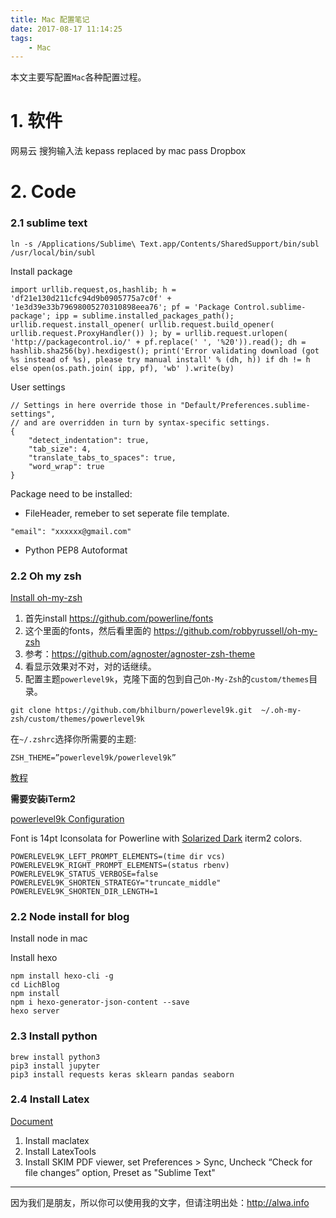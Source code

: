 ```yaml
---
title: Mac 配置笔记
date: 2017-08-17 11:14:25
tags:
    - Mac
---
```


本文主要写配置`Mac`各种配置过程。

<!-- more -->

# 1. 软件
网易云
搜狗输入法
kepass replaced by mac pass
Dropbox

# 2. Code

### 2.1 sublime text
```
ln -s /Applications/Sublime\ Text.app/Contents/SharedSupport/bin/subl /usr/local/bin/subl
```

Install package
```
import urllib.request,os,hashlib; h = 'df21e130d211cfc94d9b0905775a7c0f' + '1e3d39e33b79698005270310898eea76'; pf = 'Package Control.sublime-package'; ipp = sublime.installed_packages_path(); urllib.request.install_opener( urllib.request.build_opener( urllib.request.ProxyHandler()) ); by = urllib.request.urlopen( 'http://packagecontrol.io/' + pf.replace(' ', '%20')).read(); dh = hashlib.sha256(by).hexdigest(); print('Error validating download (got %s instead of %s), please try manual install' % (dh, h)) if dh != h else open(os.path.join( ipp, pf), 'wb' ).write(by)
```

User settings
```
// Settings in here override those in "Default/Preferences.sublime-settings",
// and are overridden in turn by syntax-specific settings.
{
    "detect_indentation": true,
    "tab_size": 4,
    "translate_tabs_to_spaces": true,
    "word_wrap": true
}

```

Package need to be installed:

- FileHeader, remeber to set seperate file template.
```
"email": "xxxxxx@gmail.com"
```
- Python PEP8 Autoformat

### 2.2 Oh my zsh
[Install oh-my-zsh](https://github.com/robbyrussell/oh-my-zsh)

1. 首先install https://github.com/powerline/fonts
2. 这个里面的fonts，然后看里面的 https://github.com/robbyrussell/oh-my-zsh
3. 参考：https://github.com/agnoster/agnoster-zsh-theme
4. 看显示效果对不对，对的话继续。
4. 配置主题`powerlevel9k`，克隆下面的包到自己`Oh-My-Zsh`的`custom/themes`目录。

```
git clone https://github.com/bhilburn/powerlevel9k.git  ~/.oh-my-zsh/custom/themes/powerlevel9k
```
在`~/.zshrc`选择你所需要的主题:
```
ZSH_THEME=”powerlevel9k/powerlevel9k”
```

[教程](https://gist.github.com/kevin-smets/8568070)

**需要安装iTerm2**

[powerlevel9k Configuration](https://github.com/bhilburn/powerlevel9k/wiki/Show-Off-Your-Config#natemccurdys-configuration)

Font is 14pt Iconsolata for Powerline with [Solarized Dark](https://github.com/mbadolato/iTerm2-Color-Schemes/blob/master/schemes/Solarized%20Dark.itermcolors) iterm2 colors.

```
POWERLEVEL9K_LEFT_PROMPT_ELEMENTS=(time dir vcs)
POWERLEVEL9K_RIGHT_PROMPT_ELEMENTS=(status rbenv)
POWERLEVEL9K_STATUS_VERBOSE=false
POWERLEVEL9K_SHORTEN_STRATEGY="truncate_middle"
POWERLEVEL9K_SHORTEN_DIR_LENGTH=1
```

### 2.2 Node install for blog
Install node in mac

Install hexo
```
npm install hexo-cli -g
cd LichBlog
npm install
npm i hexo-generator-json-content --save
hexo server
```



### 2.3 Install python
```
brew install python3
pip3 install jupyter 
pip3 install requests keras sklearn pandas seaborn
```


### 2.4 Install Latex

[Document](http://economistry.com/2013/01/installing-and-using-latex-for-mac/)

1. Install maclatex
2. Install LatexTools
3. Install SKIM PDF viewer, set   Preferences > Sync,  Uncheck “Check for file changes” option, Preset as "Sublime Text"


----

因为我们是朋友，所以你可以使用我的文字，但请注明出处：http://alwa.info

